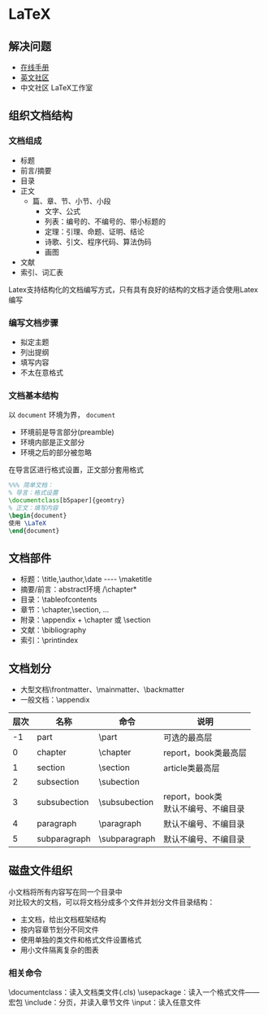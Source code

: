# LaTeX
## 解决问题
+ [在线手册](https://texdoc.net)
+ [英文社区](http://tex.stackexchange.com)
+ 中文社区 LaTeX工作室

## 组织文档结构
### 文档组成
+ 标题
+ 前言/摘要
+ 目录
+ 正文
	+ 篇、章、节、小节、小段
		+ 文字、公式
		+ 列表：编号的、不编号的、带小标题的
		+ 定理：引理、命题、证明、结论
		+ 诗歌、引文、程序代码、算法伪码
		+ 画图
+ 文献
+ 索引、词汇表

Latex支持结构化的文档编写方式，只有具有良好的结构的文档才适合使用Latex编写

### 编写文档步骤

+ 拟定主题
+ 列出提纲
+ 填写内容
+ 不太在意格式

### 文档基本结构
以 `document` 环境为界， `document`
+ 环境前是导言部分(preamble)
+ 环境内部是正文部分
+ 环境之后的部分被忽略

在导言区进行格式设置，正文部分套用格式

```tex
%%% 简单文档：
% 导言：格式设置
\documentclass[b5paper]{geomtry}
% 正文：填写内容
\begin{document}
使用 \LaTeX
\end{document}
```

## 文档部件
+ 标题：\\title,\\author,\\date ---- \maketitle
+ 摘要/前言：abstract环境 /\\chapter\*
+ 目录：\\tableofcontents
+ 章节：\\chapter,\\section, ...
+ 附录：\\appendix + \\chapter 或 \\section
+ 文献：\\bibliography
+ 索引：\\printindex

## 文档划分
+ 大型文档\\frontmatter、\\mainmatter、\\backmatter
+ 一般文档：\\appendix

| 层次 | 名称         | 命令           | 说明                                    |
| ---- | ------------ | -------------- | --------------------------------------- |
| -1   | part         | \\part         | 可选的最高层                            |
| 0    | chapter      | \\chapter      | report，book类最高层                    |
| 1    | section      | \\section      | article类最高层                         |
| 2    | subsection   | \\subection    |                                         |
| 3    | subsubection | \\subsubection | report，book类</br>默认不编号、不编目录 |
| 4    | paragraph    | \\paragraph    | 默认不编号、不编目录                    |
| 5    | subparagraph | \\subparagraph | 默认不编号、不编目录                    | 

## 磁盘文件组织
小文档将所有内容写在同一个目录中  
对比较大的文档，可以将文档分成多个文件并划分文件目录结构：
+ 主文档，给出文档框架结构
+ 按内容章节划分不同文件
+ 使用单独的类文件和格式文件设置格式
+ 用小文件隔离复杂的图表

### 相关命令
\\documentclass：读入文档类文件(.cls)
\\usepackage：读入一个格式文件——宏包
\\include：分页，并读入章节文件
\\input：读入任意文件



